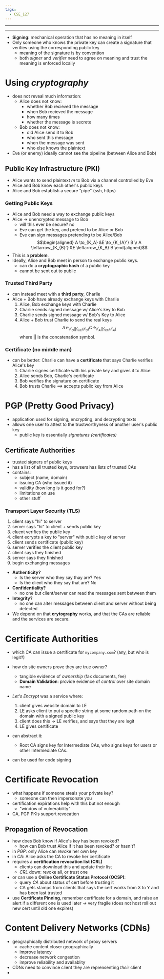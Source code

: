 ```yaml
---
tags:
  - CSE_127
---
```

---

---
- **Signing**: mechanical operation that has no meaning in itself
- Only someone who knows the private key can create a signature that verifies using the corresponding public key
	- meaning of the signature is by convention
	- both *signer* and *verifier* need to agree on meaning and trust the meaning is enforced locally

# Using *cryptography* 
- does not reveal much information:
	- Alice does not know:
		- whether Bob recieved the message
		- when Bob recieved the message
		- how many times
		- whether the message is secrete
	- Bob does not know:
		- did Alice send it to Bob
		- who sent this message 
		- when the message was sent
		- who else knows the plaintext
- Eve (or enemy) ideally cannot see the pipeline (between Alice and Bob)

## Public Key Infrastructure (PKI)
- Alice wants to send plaintext $m$ to Bob via a channel controlled by Eve
- Alice and Bob know each other's public keys
- Alice and Bob establish a secure "pipe" (ssh, https)

### Getting Public Keys
- Alice and Bob need a way to exchange public keys
- Alice $\to$ unencrypted message to Bob
	- will this ever be secure? no
	- Eve can get the key, and pretend to be Alice or Bob
	- Eve can sign messages pretending to be Alice/Bob
$$\begin{aligned}
A \to_{K_A} &E \to_{K_{A}'} B \\
A \leftarrow_{K_{B}'} &E \leftarrow_{K_B} B
\end{aligned}$$
- This is a **problem**.
- Ideally, Alice and Bob meet in person to exchange public keys.
	- can do a **cryptographic hash** of a public key
	- cannot be sent out to public
### Trusted Third Party
- can instead meet with a **third party**, Charlie
- Alice + Bob have already exchange keys with Charlie
	1. Alice, Bob exchange keys with Charlie
	2. Charlie sends signed message w/ Alice's key to Bob
	3. Charlie sends signed message w/ Bob's Key to Alice
	4. Alice + Bob trust Charlie to send the real keys
$$A \leftarrow_{K_B || S_{kC}(K_B)} C \to_{K_A || S_{kC}(K_A)} $$
where $||$ is the concatenation symbol. 

### Certificate (no middle man)
- can be better: Charlie can have a **certificate** that says Charlie verifies Alice's key
	1. Charlie signes certificate with his private key and gives it to Alice
	2. Alice sends Bob, Charlie's certificate
	3. Bob verifies the signature on certificate
	4. Bob trusts Charlie $\implies$ accepts public key from Alice

# PGP (Pretty Good Privacy)
- application used for signing, encrypting, and decrypting texts
- allows one user to attest to the trustworthyness of another user's public key 
	- public key is essentially *signatures (certificates)*

## Certificate Authorities
- trusted signers of public keys 
- has a list of all trusted keys, browsers has lists of trusted CAs
- contains:
	- subject (name, domain)
	- issuing CA (who issued it)
	- validity (how long is it good for?)
	- limitations on use
	- other stuff

### Transport Layer Security (TLS)
1. client says "hi" to server
2. server says "hi" to client + sends public key
3. cluent verifies the public key
4. client ecrypts a key to "server" with public key of server
5. client sends certificate (public key)
6. server verifies the client public key
7. client says they finished
8. server says they finished
9. begin exchanging messages

- **Authenticity?** 
	- Is the server who they say thay are? Yes
	- Is the client who they say that are? No
- **Confidentiality?** 
	- no one but client/server can read the messages sent between them
- **Integrity?**
	- no one can alter messages between client and server without being detected
- We depend on that **crytography** works, and that the CAs are reliable and the services are secure. 

# Certificate Authorities
- which CA can issue a certificate for `mycompany.com`? (any, but who is legit?)
- how do site owners prove they are true owner?
	- tangible evidence of *ownership* (fax documents, fee)
	- **Domain Validation**: provide evidence of *control* over site domain name

- *Let's Encrypt* was a service where:
	1. client gives website domain to LE
	2. LE asks client to put a specific string at some random path on the domain with a signed public key
	3. client does this $\to$ LE verifies, and says that they are legit
	4. LE gives certificate
- can abstract it:
	- Root CA signs key for Intermediate CAs, who signs keys for users or other Intermediate CAs.
- can be used for code signing

# Certificate Revocation
- what happens if someone steals your private key?
	- someone can then impersonate you
- certification expirations help with this but not enough
	- "window of vulnerability"
- CA, PGP PKIs support revocation

## Propagation of Revocation
- how does Bob know if Alice's key has been revoked?
	- how can Bob trust Alice if it has been revoked? or hasn't?
- in *PGP*: only Alice can revoke her own key
- in *CA*: Alice asks the CA to revoke her certificate
- requires a **certification revocation list (CRL)**
	- clients can download this and update their list
	- *CRL* down: revoke all, or trust one
- or can use a **Online Certificate Status Protocol (OCSP)**:
	- query *CA* about status of cert before trusting it 
	- CA gets stamps from clients that says the cert works from X to Y and has been last trusted
- use **Certificate Pinning**, remember certificate for a domain, and raise an alert if a different one is used later $\to$ very fragile (does not host roll out new cert until old one expires)

# Content Delivery Networks (CDNs)
- geographically distributed network of proxy servers
	- cache content closer geographically
	- improve latency
	- decrease network congestion
	- improve reliability and availablity
- CDNs need to convince client they are reprensenting *their* client
- 